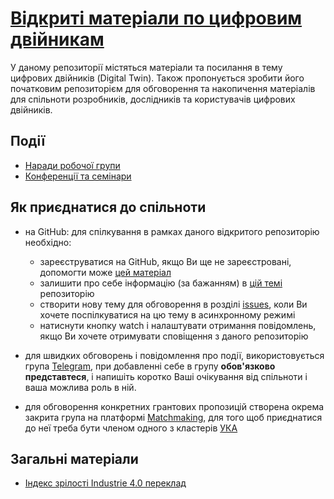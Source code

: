 # [Відкриті матеріали по цифровим двійникам](https://pupenasan.github.io/dt/)
У даному репозиторії містяться матеріали та посилання в тему цифрових двійників (Digital Twin). Також пропонується зробити його початковим репозиторієм для обговорення та накопичення матеріалів для спільноти розробників, дослідників та користувачів цифрових двійників.

## Події

- [Наради робочої групи](community/README.md)
- [Конференції та семінари](conferences/README.md)

## Як приєднатися до спільноти

- на GitHub: для спілкування в рамках даного відкритого репозиторію необхідно:
  - зареєструватися на GitHub, якщо Ви ще не зареєстровані, допомогти може [цей матеріал](https://pupenasan.github.io/Git4All/events/workshop1.html)
  - залишити про себе інформацію (за бажанням) в [цій темі](https://github.com/pupenasan/dt/issues/2) репозиторію
  - створити нову тему для обговорення в розділі [issues](https://github.com/pupenasan/dt/issues), коли Ви хочете поспілкуватися на цю тему в асинхронному режимі 
  - натиснути кнопку watch і налаштувати отримання повідомлень, якщо Ви хочете отримувати сповіщення з даного репозиторію 

- для швидких обговорень і повідомлення про події, використовується група [Telegram](https://t.me/+BtwPzv5bZ5U1MmEy), при добавленні себе в групу **обов'язково представтеся**, і напишіть коротко Ваші очікування від спільноти і ваша можлива роль в ній. 
- для обговорення конкретних грантових пропозицій створена окрема закрита група на платформі [Matchmaking](matchmaking.appau.org.ua/), для того щоб приєднатися до неї треба бути членом одного з кластерів [УКА](www.clusters.org.ua/) 

 

## Загальні матеріали

- [Індекс зрілості Industrie 4.0 переклад](https://pupenasan.github.io/dt/articles/MatInd_2020)
